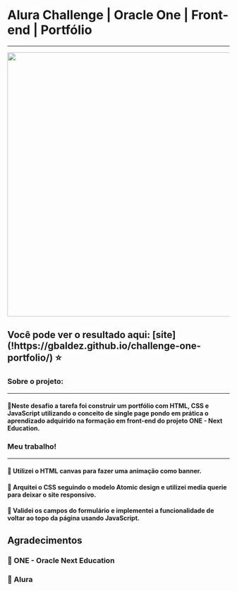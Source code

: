 # Alura Challenge | Oracle One | Front-end | Portfólio
---

<p align="center" >
     <img width="600" heigth="600" src="https://user-images.githubusercontent.com/101413385/168887837-b6d26532-6782-48dc-92eb-e48bf6c57a15.png">
</p>
<h2> Você pode ver o resultado aqui: [site](!https://gbaldez.github.io/challenge-one-portfolio/) ⭐</h2>

###  Sobre o projeto:
---
#### 🔹Neste desafio a tarefa foi construir um portfólio com HTML, CSS e JavaScript utilizando o conceito de single page pondo em prática o aprendizado adquirido na formação em front-end do projeto ONE - Next Education.

### Meu trabalho!
---
#### 🔹 Utilizei o HTML canvas para fazer uma animação como banner.
#### 🔹 Arquitei o CSS seguindo o modelo Atomic design e utilizei media querie para deixar o site responsivo.
#### 🔹 Validei os campos do formulário e implementei a funcionalidade de voltar ao topo da página usando JavaScript.

## Agradecimentos

### 🔹 ONE - Oracle Next Education
### 🔹 Alura
